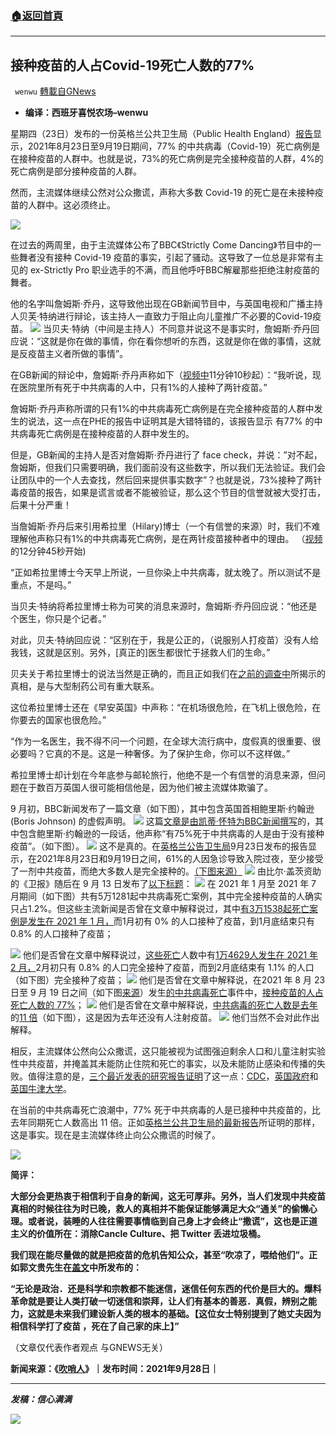 ###  [:house:返回首頁](https://github.com/ourhimalayas/txt)
---


## 接种疫苗的人占Covid-19死亡人数的77%
` wenwu` [轉載自GNews](https://gnews.org/zh-hans/1566711/)

- **编译：西班牙喜悦农场–wenwu**


星期四（23日）发布的一份英格兰公共卫生局（Public Health England）[报告](https://assets.publishing.service.gov.uk/government/uploads/system/uploads/attachment_data/file/1019992/Vaccine_surveillance_report_-_week_38.pdf)显示，2021年8月23日至9月19日期间，77% 的中共病毒（Covid-19）死亡病例是在接种疫苗的人群中。也就是说，73%的死亡病例是完全接种疫苗的人群，4%的死亡病例是部分接种疫苗的人群。

然而，主流媒体继续公然对公众撒谎，声称大多数 Covid-19 的死亡是在未接种疫苗的人群中。这必须终止。

![](https://assets.gnews.org/wp-content/uploads/2021/10/tempsnip176.png)

在过去的两周里，由于主流媒体公布了BBC《Strictly Come Dancing》节目中的一些舞者没有接种 Covid-19 疫苗的事实，引起了骚动。这导致了一位总是非常有主见的 ex-Strictly Pro 职业选手的不满，而且他呼吁BBC解雇那些拒绝注射疫苗的舞者。

他的名字叫詹姆斯·乔丹，这导致他出现在GB新闻节目中，与英国电视和广播主持人贝芙·特纳进行辩论，该主持人一直致力于阻止向儿童推广不必要的Covid-19疫苗。
![](https://assets.gnews.org/wp-content/uploads/2021/10/tempsnip175.png)
当贝夫·特纳（中间是主持人）不同意并说这不是事实时，詹姆斯·乔丹回应说：“这就是你在做的事情，你在看你想听的东西，这就是你在做的事情，这就是反疫苗主义者所做的事情”。

在GB新闻的辩论中，詹姆斯·乔丹声称如下（[视频中](https://www.youtube.com/watch?v=_1kmQ6-k0d0)11分钟10秒起）：“我听说，现在医院里所有死于中共病毒的人中，只有1%的人接种了两针疫苗。”

詹姆斯·乔丹声称所谓的只有1%的中共病毒死亡病例是在完全接种疫苗的人群中发生的说法，这一点在PHE的报告中证明其是大错特错的，该报告显示 有77% 的中共病毒死亡病例是在接种疫苗的人群中发生的。

但是，GB新闻的主持人是否对詹姆斯·乔丹进行了 face check，并说：”对不起，詹姆斯，但我们只需要明确，我们面前没有这些数字，所以我们无法验证。我们会让团队中的一个人去查找，然后回来提供事实数字”？也就是说，73%接种了两针毒疫苗的报告，如果是谎言或者不能被验证，那么这个节目的信誉就被大受打击，后果十分严重！

当詹姆斯·乔丹后来引用希拉里（Hilary)博士（一个有信誉的来源）时，我们不难理解他声称只有1%的中共病毒死亡病例，是在两针疫苗接种者中的理由。
（[视频](https://www.youtube.com/watch?v=_1kmQ6-k0d0)的12分钟45秒开始)

“正如希拉里博士今天早上所说，一旦你染上中共病毒，就太晚了。所以测试不是重点，不是吗。”

当贝夫·特纳将希拉里博士称为可笑的消息来源时，詹姆斯·乔丹回应说：“他还是个医生，你只是个记者。”

对此，贝夫·特纳回应说：“区别在于，我是公正的，（说服别人打疫苗）没有人给我钱，这就是区别。另外，[真正的]医生都很忙于拯救人们的生命。”

贝夫关于希拉里博士的说法当然是正确的，而且正如我们在[之前的调查中](https://theexpose.uk/2021/07/12/dr-hilary-dangerous-lies-and-big-pharma-ties/)所揭示的真相，是与大型制药公司有重大联系。

这位希拉里博士还在《早安英国》中声称：“在机场很危险，在飞机上很危险，在你要去的国家也很危险。”

“作为一名医生，我不得不问一个问题，在全球大流行病中，度假真的很重要、很必要吗？它真的不是。这是一种奢侈。为了保护生命，你可以不这样做。”

希拉里博士却计划在今年底参与邮轮旅行，他绝不是一个有信誉的消息来源，但问题在于数百万英国人很可能相信他是，因为他们被主流媒体欺骗了。

9 月初，BBC新闻发布了一篇文章（如下图），其中包含英国首相鲍里斯·约翰逊 (Boris Johnson) 的虚假声明。
![](https://assets.gnews.org/wp-content/uploads/2021/10/tempsnip177.png)
这篇[文章是由凯蒂·怀特为BBC新闻撰写](https://www.bbc.co.uk/news/uk-58494842)的，其中包含鲍里斯·约翰逊的一段话，他声称“有75%死于中共病毒的人是由于没有接种疫苗”。（如下图）。
![](https://assets.gnews.org/wp-content/uploads/2021/10/tempsnip178.png)
这不是真的。在[英格兰公告卫生局](https://assets.publishing.service.gov.uk/government/uploads/system/uploads/attachment_data/file/1019992/Vaccine_surveillance_report_-_week_38.pdf)9月23日发布的报告显示，在2021年8月23日和9月19日之间，61%的人因急诊导致入院过夜，至少接受了一剂中共疫苗，而绝大多数人是完全接种的。[（下图来源）](https://assets.publishing.service.gov.uk/government/uploads/system/uploads/attachment_data/file/1019992/Vaccine_surveillance_report_-_week_38.pdf)
![](https://assets.gnews.org/wp-content/uploads/2021/10/tempsnip179.png)
由比尔·盖茨资助的《卫报》随后在 9 月 13 日发布了[以下标题](https://www.theguardian.com/world/2021/sep/13/fully-vaccinated-people-account-for-12-of-englands-covid-19-deaths)：
![](https://assets.gnews.org/wp-content/uploads/2021/10/tempsnip180.png)
在 2021 年 1 月至 2021 年 7 月期间（如下图）共有5万1281起中共病毒死亡案例，其中完全接种疫苗的人确实只占1.2%。但这些主流新闻是否曾在文章中解释说过，其中[有3万1538起死亡案例是发生在 2021 年 1 月，](https://theexpose.uk/2021/09/22/161848-people-have-died-after-having-a-covid-19-vaccine/)而1月初有 0% 的人口接种了疫苗，到1月底结束只有 0.8% 的人口接种了疫苗；


![](https://assets.gnews.org/wp-content/uploads/2021/10/tempsnip181.png)
他们是否曾在文章中解释说过，[这些死亡](https://theexpose.uk/2021/09/22/161848-people-have-died-after-having-a-covid-19-vaccine/)人数中有[1万4629人发生在 2021 年 2 月，](https://theexpose.uk/2021/09/22/161848-people-have-died-after-having-a-covid-19-vaccine/)2月初只有 0.8% 的人口完全接种了疫苗，而到2月底结束有 1.1% 的人口（如下图）完全接种了疫苗；
![](https://assets.gnews.org/wp-content/uploads/2021/10/tempsnip182.png)
他们是否曾在文章中解释说，在2021 年 8 月 23 日至 9 月 19 日之间（如下图[来源](https://assets.publishing.service.gov.uk/government/uploads/system/uploads/attachment_data/file/1019992/Vaccine_surveillance_report_-_week_38.pdf)）发生[的中共病毒死亡](https://assets.publishing.service.gov.uk/government/uploads/system/uploads/attachment_data/file/1019992/Vaccine_surveillance_report_-_week_38.pdf)事件中，[接种疫苗的人占死亡人数的 77%](https://assets.publishing.service.gov.uk/government/uploads/system/uploads/attachment_data/file/1019992/Vaccine_surveillance_report_-_week_38.pdf)；
![](https://assets.gnews.org/wp-content/uploads/2021/10/tempsnip183.png)
他们是否曾在文章中解释说，[中共病毒的死亡人数是去年](https://theexpose.uk/2021/09/24/phe-report-reveals-the-vaccinated-account-for-77-percent-covid-19-deaths/)的[11 倍](https://theexpose.uk/2021/09/24/phe-report-reveals-the-vaccinated-account-for-77-percent-covid-19-deaths/)（如下图），这是因为去年还没有人注射疫苗。
![](https://assets.gnews.org/wp-content/uploads/2021/10/tempsnip184.png)
他们当然不会对此作出解释。

相反，主流媒体公然向公众撒谎，这只能被视为试图强迫剩余人口和儿童注射实验性中共疫苗，并掩盖其未能防止住院和死亡的事实，以及未能防止感染和传播的失败。值得注意的是，[三个最近发表的研究报告证明](https://theexpose.uk/2021/09/12/three-studies-find-the-covid-19-vaccines-do-not-work/)了这一点：[CDC](https://www.cdc.gov/mmwr/volumes/70/wr/pdfs/mm7031e2-H.pdf)，[英国政府](https://www.medrxiv.org/content/10.1101/2021.08.18.21262237v1)和[英国牛津大学](https://papers.ssrn.com/sol3/papers.cfm?abstract_id=3897733)。

在当前的中共病毒死亡浪潮中，77% 死于中共病毒的人是已接种中共疫苗的，比去年同期死亡人数高出 11 倍。正如[英格兰公共卫生局的最新报告](https://assets.publishing.service.gov.uk/government/uploads/system/uploads/attachment_data/file/1019992/Vaccine_surveillance_report_-_week_38.pdf)所证明的那样，这是事实。现在是主流媒体终止向公众撒谎的时候了。

![](https://assets.gnews.org/wp-content/uploads/2021/10/tempsnip185.png)

**简评：**

**大部分会更热衷于相信利于自身的新闻，这无可厚非。另外，当人们发现中共疫苗真相的时候往往为时已晚，救人的真相并不能保证能够满足大众“通关”的偷懒心理。或者说，装睡的人往往需要事情临到自己身上才会终止“撒谎”，这也是正道主义的价值所在：消除Cancle Culture、把 Twitter 丢进垃圾桶。**

**我们现在能尽量做的就是把疫苗的危机告知公众，甚至“吹凉了，喂给他们”。正如郭文贵先生在[盖文](https://gettr.com/post/pcmokgd589)中所发布的：**

**“无论是政治．还是科学和宗教都不能迷信，迷信任何东西的代价是巨大的。爆料革命就是要让人类打破一切迷信和崇拜，让人们有基本的善恶．真假，辨别之能力，这就是未来我们建设新人类的根本的基础。【这位女士特别提到了她丈夫因为相信科学打了疫苗 ，死在了自己家的床上】”**

（文章仅代表作者观点 与GNEWS无关）

**新闻来源：《[吹哨人](https://theexpose.uk/2021/09/28/fact-check-vaccinated-77-percent-covid-deaths-mainsteam-media-lying/)》｜发布时间：2021年9月28日｜**

* * *

***发稿：信心满满***

![](https://assets.gnews.org/wp-content/uploads/2021/10/GNEWS_CH.-1.jpeg)
